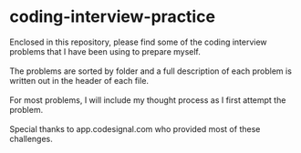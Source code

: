 # coding-interview-practice

Enclosed in this repository, please find some of the coding interview problems that I have been using to prepare myself.  
<br>
The problems are sorted by folder and a full description of each problem is written out in the header of each file.  
<br>
For most problems, I will include my thought process as I first attempt the problem.  
<br>
Special thanks to app.codesignal.com who provided most of these challenges.  





